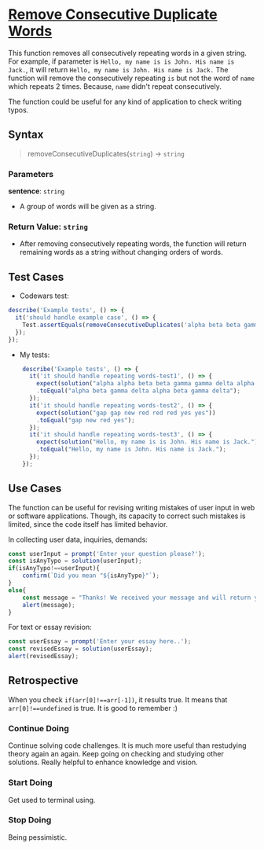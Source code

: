 # [Remove Consecutive Duplicate Words](https://www.codewars.com/kata/5b39e91ee7a2c103300018b3/train/javascript)

This function removes all consecutively repeating words in a given string. For example, if parameter is `Hello, my name is is John. His name is Jack.`, it will return `Hello, my name is John. His name is Jack.` The function will remove the consecutively repeating `is` but not the word of `name` which repeats 2 times. Because, `name` didn't repeat consecutively.

The function could be useful for any kind of application to check writing typos. 

## Syntax

> removeConsecutiveDuplicates(`string`) -> `string`

### Parameters

**sentence**: `string`

- A group of words will be given as a string.

### Return Value: `string`

- After removing consecutively repeating words, the function will return remaining words as a string without changing orders of words.

## Test Cases

- Codewars test:
  
```js
describe('Example tests', () => {
  it('should handle example case', () => {
    Test.assertEquals(removeConsecutiveDuplicates('alpha beta beta gamma gamma gamma delta alpha beta beta gamma gamma gamma delta'), 'alpha beta gamma delta alpha beta gamma delta');
  });
});
```

- My tests:
  
```js
    describe('Example tests', () => {
      it('it should handle repeating words-test1', () => {
        expect(solution("alpha alpha beta beta gamma gamma delta alpha beta beta gamma gamma delta"))
        .toEqual("alpha beta gamma delta alpha beta gamma delta");
      });
      it('it should handle repeating words-test2', () => {
        expect(solution("gap gap new red red red yes yes"))
        .toEqual("gap new red yes");
      });
      it('it should handle repeating words-test3', () => {
        expect(solution("Hello, my name is is John. His name is Jack."))
        .toEqual("Hello, my name is John. His name is Jack.");
      });
    }); 
```

## Use Cases

The function can be useful for revising writing mistakes of user input in web or software applications. Though,
its capacity to correct such mistakes is limited, since the code itself has limited behavior.

In collecting user data, inquiries, demands:

```js
const userInput = prompt('Enter your question please?');
const isAnyTypo = solution(userInput);
if(isAnyTypo!==userInput){ 
    confirm(`Did you mean "${isAnyTypo}"`);
}
else{
    const message = "Thanks! We received your message and will return you as soon as possible.";
    alert(message);
}
```

For text or essay revision:

```js
const userEssay = prompt('Enter your essay here..');
const revisedEssay = solution(userEssay);
alert(revisedEssay);
```

## Retrospective

When you check `if(arr[0]!==arr[-1])`, it results true. It means that `arr[0]!==undefined` is true. It is good to remember :)

### Continue Doing

Continue solving code challenges. It is much more useful than restudying theory again an again.
Keep going on checking and studying other solutions. Really helpful to enhance knowledge and vision.

### Start Doing

Get used to terminal using.

### Stop Doing

Being pessimistic. 

